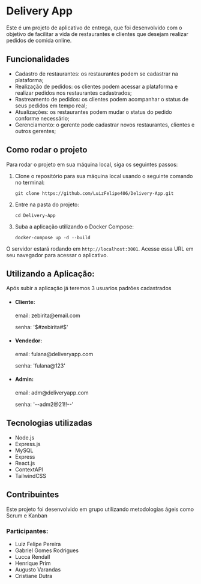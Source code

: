 <h1>Delivery App</h1>
<p>Este é um projeto de aplicativo de entrega, que foi desenvolvido com o objetivo de facilitar a vida de restaurantes e clientes que desejam realizar pedidos de comida online.</p>

<h2>Funcionalidades</h2>
<ul>
	<li>Cadastro de restaurantes: os restaurantes podem se cadastrar na plataforma;</li>
	<li>Realização de pedidos: os clientes podem acessar a plataforma e realizar pedidos nos restaurantes cadastrados;</li>
	<li>Rastreamento de pedidos: os clientes podem acompanhar o status de seus pedidos em tempo real;</li>
	<li>Atualizações: os restaurantes podem mudar o status do pedido conforme necessário;</li>
  <li>Gerenciamento: o gerente pode cadastrar novos restaurantes, clientes e outros gerentes; </li>
</ul>

<h2>Como rodar o projeto</h2>
<p>Para rodar o projeto em sua máquina local, siga os seguintes passos:</p>

<ol>
	<li>
  Clone o repositório para sua máquina local usando o seguinte comando no terminal:
  <pre><code>git clone https://github.com/LuizFelipe406/Delivery-App.git</code></pre>
  </li>
	<li>
  Entre na pasta do projeto:
  <pre><code>cd Delivery-App</code></pre>
  </li>
	<li>
  Suba a aplicação utilizando o Docker Compose:
  <pre><code>docker-compose up -d --build</code></pre>
  </li>
</ol>
<p>O servidor estará rodando em <code>http://localhost:3001</code>. Acesse essa URL em seu navegador para acessar o aplicativo.</p>

<h2>Utilizando a Aplicação:</h2>
<p>Após subir a aplicação já teremos 3 usuarios padrões cadastrados</p>
<ul>
  <li>
    <h4>Cliente:</h4>
    <p>email: zebirita@email.com</p>
    <p>senha: '$#zebirita#$'</p>
  </li>
  <li>
    <h4>Vendedor:</h4>
    <p>email: fulana@deliveryapp.com</p>
    <p>senha: 'fulana@123'</p>
  </li>
  <li>
    <h4>Admin:</h4>
    <p>email: adm@deliveryapp.com</p>
    <p>senha: '--adm2@21!!--'</p>
  </li>
</ul>

<h2>Tecnologias utilizadas</h2>
<ul>
	<li>Node.js</li>
	<li>Express.js</li>
	<li>MySQL</li>
	<li>Express</li>
	<li>React.js</li>
	<li>ContextAPI</li>
	<li>TailwindCSS</li>
</ul>

<h2>Contribuintes</h2>
<p>Este projeto foi desenvolvido em grupo utilizando metodologias ágeis como Scrum e Kanban</p>
<h3>Participantes: </h3>
<ul>
	<li>Luiz Felipe Pereira</li>
	<li>Gabriel Gomes Rodrigues</li>
	<li>Lucca Rendall</li>
	<li>Henrique Prim</li>
	<li>Augusto Varandas</li>
	<li>Cristiane Dutra</li>
 </ul>
